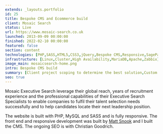```yaml
---
extends: _layouts.portfolio
id: 25
title: Bespoke CMS and Ecommerce build
client: Mosaic Search
status: Live
url: https://www.mosaic-search.co.uk
launched: 2013-09-09 00:00:00
finished: 2022-02-10 00:00:00
featured: false
section: content
technologies: [PHP,SASS,HTML5,CSS3,jQuery,Bespoke CMS,Responsive,SagePay]
infrastructure: [Linux,Cluster,High Availability,MariaDB,Apache,Zabbix]
image_main: mosaicsearch-home.png
intro: Bespoke CMS build
summary: [Client project scoping to determine the best solution,Custom CMS build,Testing]
seo: true
---
```


Mosaic Executive Search leverage their global reach, years of recruitment experience and the professional capabilities of their Executive&nbsp;Search Specialists to enable companies to fulfil their talent selection needs successfully and to help candidates locate their next leadership position.

The website is built with PHP, MySQL and SASS and is fully responsive. The front end and responsive development was built by <a href="https://snook.studio/" target="_blank" rel="external" title="Matt Snook Web Design and Graphic Design Cheltenham">Matt Snook</a> and I built the CMS. The ongoing SEO is with Christian Goodrich.
